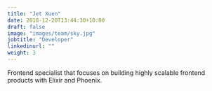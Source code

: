 ```yaml
---
title: "Jet Xuen"
date: 2018-12-20T13:44:30+10:00
draft: false
image: "images/team/sky.jpg"
jobtitle: "Developer"
linkedinurl: ""
weight: 3
---
```


Frontend specialist that focuses on building highly scalable frontend products with Elixir and Phoenix.
